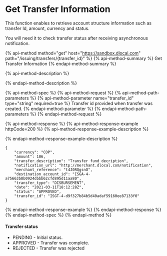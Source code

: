 # Get Transfer Information

This function enables to retrieve account structure information such as transfer Id, amount, currency and status.

You will need it to check transfer status after receiving asynchronous notification.

{% api-method method="get" host="https://sandbox.dlocal.com" path="/issuing/transfers/{transfer\_id}" %}
{% api-method-summary %}
Get Transfer Information
{% endapi-method-summary %}

{% api-method-description %}

{% endapi-method-description %}

{% api-method-spec %}
{% api-method-request %}
{% api-method-path-parameters %}
{% api-method-parameter name="transfer\_id" type="string" required=true %}
Transfer id provided when transfer was created.
{% endapi-method-parameter %}
{% endapi-method-path-parameters %}
{% endapi-method-request %}

{% api-method-response %}
{% api-method-response-example httpCode=200 %}
{% api-method-response-example-description %}

{% endapi-method-response-example-description %}

```
{
    "currency": "COP",
    "amount": 106,
    "transfer_description": "Transfer fund decription",
    "notification_url": "http://merchant.dlocal.com/notification",
    "merchant_reference": "t4J0RQgsnO",
    "destination_account_id": "ISGA-4-a75663b8b0924dbbb62cfd895d11aa80",
    "transfer_type": "DISBURSEMENT",
    "date": "2021-03-11T18:12:28Z",
    "status": "APPROVED",
    "transfer_id": "ISGT-4-d9f327b84b5d40adaf59160ee87133f0"
} 
```
{% endapi-method-response-example %}
{% endapi-method-response %}
{% endapi-method-spec %}
{% endapi-method %}

#### Transfer status

* PENDING - Initial status.
* APPROVED -  Transfer was complete. 
* REJECTED - Transfer was rejected

